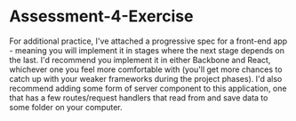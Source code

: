 # Assessment-4-Exercise

For additional practice, I've attached a progressive spec for a front-end app - meaning you will implement it in stages where the next stage depends on the last. I'd recommend you implement it in either Backbone and React, whichever one you feel more comfortable with (you'll get more chances to catch up with your weaker frameworks during the project phases). I'd also recommend adding some form of server component to this application, one that has a few routes/request handlers that read from and save data to some folder on your computer.
